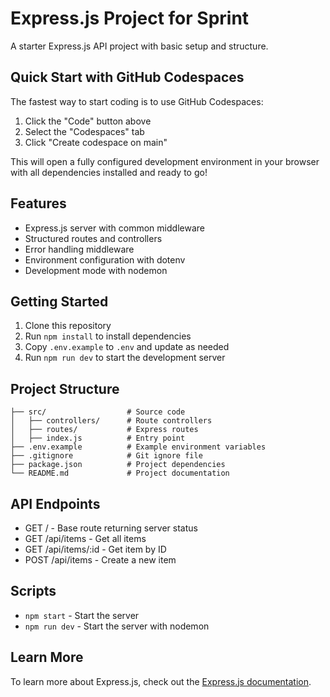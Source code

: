# Express.js Project for Sprint

A starter Express.js API project with basic setup and structure.

## Quick Start with GitHub Codespaces

The fastest way to start coding is to use GitHub Codespaces:

1. Click the "Code" button above
2. Select the "Codespaces" tab
3. Click "Create codespace on main"

This will open a fully configured development environment in your browser with all dependencies installed and ready to go!

## Features

- Express.js server with common middleware
- Structured routes and controllers
- Error handling middleware
- Environment configuration with dotenv
- Development mode with nodemon

## Getting Started

1. Clone this repository
2. Run `npm install` to install dependencies
3. Copy `.env.example` to `.env` and update as needed
4. Run `npm run dev` to start the development server

## Project Structure

```
├── src/                  # Source code
│   ├── controllers/      # Route controllers
│   ├── routes/           # Express routes
│   ├── index.js          # Entry point
├── .env.example          # Example environment variables
├── .gitignore            # Git ignore file
├── package.json          # Project dependencies
└── README.md             # Project documentation
```

## API Endpoints

- GET / - Base route returning server status
- GET /api/items - Get all items
- GET /api/items/:id - Get item by ID
- POST /api/items - Create a new item

## Scripts

- `npm start` - Start the server
- `npm run dev` - Start the server with nodemon

## Learn More

To learn more about Express.js, check out the [Express.js documentation](https://expressjs.com/).